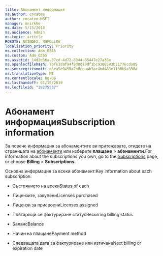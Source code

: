 ```yaml
---
title: Абонамент информация
ms.author: cmcatee
author: cmcatee-MSFT
manager: mnirkhe
ms.date: 5/15/2018
ms.audience: Admin
ms.topic: article
ROBOTS: NOINDEX, NOFOLLOW
localization_priority: Priority
ms.collection: Adm_O365
ms.custom: Adm_O365
ms.assetid: 14d2d36a-37cd-4d72-8344-85447e27a38e
ms.openlocfilehash: 7bfe1daf94f8d8d79df1bc9306583b21776cda05
ms.sourcegitcommit: d6ea5e9458a2b8ceaab3ac4bd483e1130b9a398a
ms.translationtype: MT
ms.contentlocale: bg-BG
ms.lasthandoff: 01/15/2019
ms.locfileid: "28275537"
---
```

# <a name="subscription-information"></a><span data-ttu-id="9b186-102">Абонамент информация</span><span class="sxs-lookup"><span data-stu-id="9b186-102">Subscription information</span></span>

<span data-ttu-id="9b186-103">За повече информация за абонаментите ви притежавате, отидете на страницата на [абонаменти](https://go.microsoft.com/fwlink/p/?linkid=842054) или изберете **плащане** \> **абонаменти**.</span><span class="sxs-lookup"><span data-stu-id="9b186-103">For information about the subscriptions you own, go to the [Subscriptions](https://go.microsoft.com/fwlink/p/?linkid=842054) page, or choose **Billing** \> **Subscriptions**.</span></span>
  
<span data-ttu-id="9b186-104">Основна информация за всеки абонамент:</span><span class="sxs-lookup"><span data-stu-id="9b186-104">Key information about each subscription:</span></span>
  
- <span data-ttu-id="9b186-105">Състоянието на всеки</span><span class="sxs-lookup"><span data-stu-id="9b186-105">Status of each</span></span>
    
- <span data-ttu-id="9b186-106">Лицензите, закупени</span><span class="sxs-lookup"><span data-stu-id="9b186-106">Licenses purchased</span></span>
    
- <span data-ttu-id="9b186-107">Лицензи за присвоени</span><span class="sxs-lookup"><span data-stu-id="9b186-107">Licenses assigned</span></span>
    
- <span data-ttu-id="9b186-108">Повтарящи се фактуриране статус</span><span class="sxs-lookup"><span data-stu-id="9b186-108">Recurring billing status</span></span>
    
- <span data-ttu-id="9b186-109">Баланс</span><span class="sxs-lookup"><span data-stu-id="9b186-109">Balance</span></span>
    
- <span data-ttu-id="9b186-110">Начин на плащане</span><span class="sxs-lookup"><span data-stu-id="9b186-110">Payment method</span></span>
    
- <span data-ttu-id="9b186-111">Следващата дата за фактуриране или изтичане</span><span class="sxs-lookup"><span data-stu-id="9b186-111">Next billing or expiration date</span></span>
    

